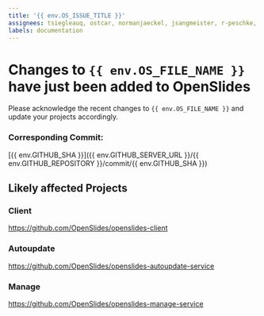 ```yaml
---
title: '{{ env.OS_ISSUE_TITLE }}'
assignees: tsiegleauq, ostcar, normanjaeckel, jsangmeister, r-peschke, GabrielInTheWorld
labels: documentation
---
```


# Changes to `{{ env.OS_FILE_NAME }}` have just been added to OpenSlides

Please acknowledge the recent changes to `{{ env.OS_FILE_NAME }}` and update your projects accordingly.

### Corresponding Commit:

[{{ env.GITHUB_SHA }}]({{ env.GITHUB_SERVER_URL }}/{{ env.GITHUB_REPOSITORY }}/commit/{{ env.GITHUB_SHA }})

## Likely affected Projects

### Client

https://github.com/OpenSlides/openslides-client

### Autoupdate

https://github.com/OpenSlides/openslides-autoupdate-service

### Manage

https://github.com/OpenSlides/openslides-manage-service
